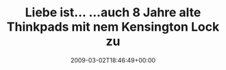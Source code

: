 ---
retweeted: false
source: <a href="http://twitter.com" rel="nofollow">Twitter Web Client</a>
entities:
  hashtags:
  - text: albertina
    indices:
    - '80'
    - '90'
  - text: weisheiten
    indices:
    - '91'
    - '102'
  symbols: []
  user_mentions: []
  urls: []
display_text_range:
- '0'
- '102'
favorite_count: '0'
id_str: '1270316359'
truncated: false
retweet_count: '0'
id: '1270316359'
created_at: Mon Mar 02 18:46:49 +0000 2009
favorited: false
full_text: 'Liebe ist... ...auch 8 Jahre alte Thinkpads mit nem Kensington Lock zu
  sichern. #albertina #weisheiten'
lang: de
tags:
- albertina
- weisheiten
- pesos/twitter
date: '2009-03-02T18:46:49+00:00'
src: https://twitter.com/bascht/status/1270316359
original_url: https://twitter.com/bascht/status/1270316359
type: twitter_tweet
text: 'Liebe ist... ...auch 8 Jahre alte Thinkpads mit nem Kensington Lock zu sichern.
  #albertina #weisheiten'
title: 'Liebe ist... ...auch 8 Jahre alte Thinkpads mit nem Kensington Lock zu '

---